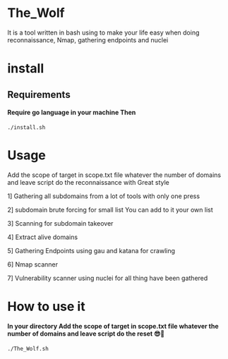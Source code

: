 # The_Wolf

It is a tool written in bash using to make your life easy when doing reconnaissance, Nmap, gathering endpoints and nuclei  

# install

## Requirements 

#### Require go language in your machine Then

```
./install.sh
```

# Usage

Add the scope of target in scope.txt file whatever the number of domains and leave script do the reconnaissance with Great style    

1] Gathering all subdomains from a lot of tools with only one press  

2] subdomain brute forcing for small list You can add to it your own list 

3] Scanning for subdomain takeover  

4] Extract alive domains  

5] Gathering Endpoints using gau and katana for crawling

6] Nmap scanner 

7] Vulnerability scanner using nuclei for all thing have been gathered

# How to use it

#### In your directory Add the scope of target in scope.txt file whatever the number of domains and leave script do the reset 😎️🥰️

```
./The_Wolf.sh
```
